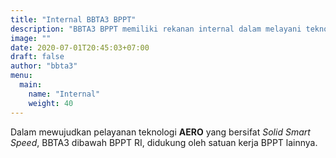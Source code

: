 ```yaml
---
title: "Internal BBTA3 BPPT"
description: "BBTA3 BPPT memiliki rekanan internal dalam melayani teknologi Aerodinamika, Aeroelastika, Aeroakustika, Aeromekanika dan Aerotronika di Indonesia."
image: ""
date: 2020-07-01T20:45:03+07:00
draft: false
author: "bbta3"
menu:
  main:
    name: "Internal"
    weight: 40
---
```


Dalam mewujudkan pelayanan teknologi **AERO** yang bersifat _Solid Smart Speed_, BBTA3 dibawah BPPT RI, didukung oleh
satuan kerja BPPT lainnya.
